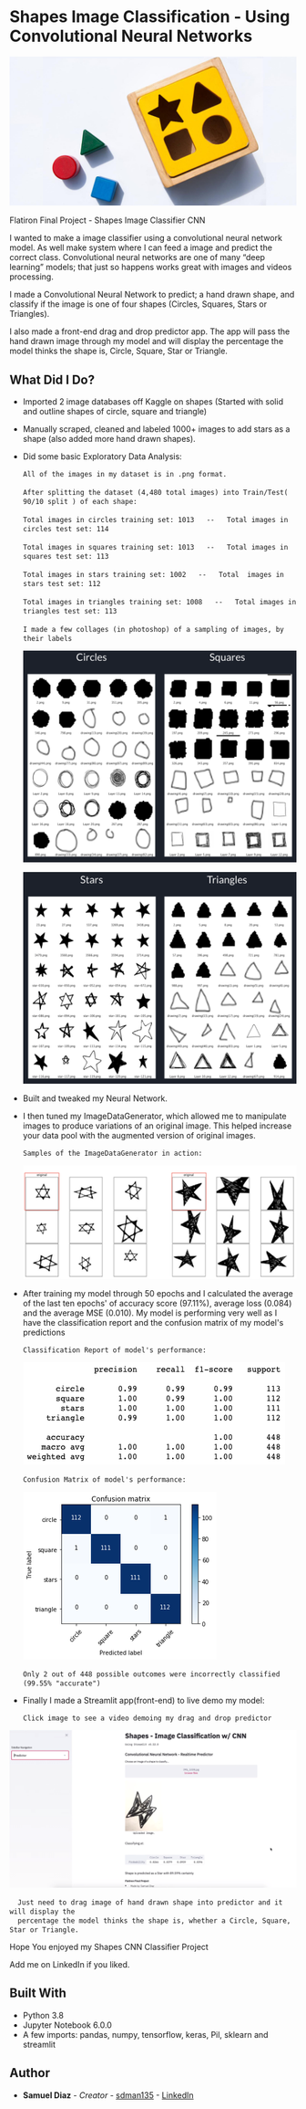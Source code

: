 # Shapes Image Classification - Using Convolutional Neural Networks



![](readme_images/wooden-baby-shape-puzzle-toy.jpg)

Flatiron Final Project - Shapes Image Classifier CNN

I wanted to make a image classifier using a convolutional neural network model. As well make system where I can feed a image and predict the correct class. Convolutional neural networks are one of many “deep learning” models; that just so happens works great with images and videos processing.

I made a Convolutional Neural Network to predict; a hand drawn shape, and classify if the image is one of four shapes (Circles, Squares, Stars or Triangles).

I also made a front-end drag and drop predictor app. The app will pass the hand drawn image through my model and will display the percentage the model thinks the shape is, Circle, Square, Star or Triangle.

## What Did I Do?

* Imported 2 image databases off Kaggle on shapes (Started with solid and outline shapes of circle, square and triangle)

* Manually scraped, cleaned and labeled 1000+ images to add stars as a shape (also added more hand drawn shapes).

* Did some basic Exploratory Data Analysis:

      All of the images in my dataset is in .png format.

      After splitting the dataset (4,480 total images) into Train/Test( 90/10 split ) of each shape:

      Total images in circles training set: 1013   --   Total images in circles test set: 114

      Total images in squares training set: 1013   --   Total images in squares test set: 113

      Total images in stars training set: 1002   --   Total  images in stars test set: 112

      Total images in triangles training set: 1008   --   Total images in triangles test set: 113

      I made a few collages (in photoshop) of a sampling of images, by their labels

    ![](readme_images/collage01.png)

    ![](readme_images/collage02.png)

* Built and tweaked my Neural Network.

* I then tuned my ImageDataGenerator, which allowed me to manipulate images to produce variations of an original image. This helped increase your data pool with the augmented version of original images.

      Samples of the ImageDataGenerator in action:
    ![](readme_images/ImageDataGenerator_example.png)   


* After training my model through 50 epochs and I calculated the average of the last ten epochs' of accuracy score (97.11%), average loss (0.084) and the average MSE (0.010). My model is performing very well as I have the classification report and the confusion matrix of my model's predictions

      Classification Report of model's performance:

    ![](readme_images/classification_report.png)

      Confusion Matrix of model's performance:

    ![](readme_images/confusion_matrix.png)

      Only 2 out of 448 possible outcomes were incorrectly classified (99.55% "accurate")

* Finally I made a Streamlit app(front-end) to live demo my model:

      Click image to see a video demoing my drag and drop predictor

[![Alt text](readme_images/streamlit_demo_image.png)](https://www.youtube.com/watch?v=Y-tON5nfNnA&feature=emb_title)

      Just need to drag image of hand drawn shape into predictor and it will display the
      percentage the model thinks the shape is, whether a Circle, Square, Star or Triangle.



Hope You enjoyed my Shapes CNN Classifier Project

Add me on LinkedIn if you liked.



## Built With

* Python 3.8
* Jupyter Notebook 6.0.0
* A few imports: pandas, numpy, tensorflow, keras, Pil, sklearn and streamlit


## Author

* **Samuel Diaz** - *Creator* - [sdman135](https://github.com/sdman135/) - [LinkedIn](https://www.linkedin.com/in/samuel-diaz-data-scientist)
